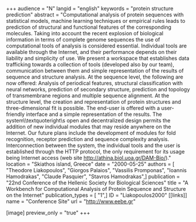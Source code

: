 +++
audience = "N"
langid = "english"
keywords = "protein structure prediction"
abstract = "Computational analysis of protein sequences with statistical models, machine learning techniques or empirical rules leads to prediction of structural and functional features of the corresponding molecules. Taking into account the recent explosion of biological information in terms of complete genome sequences the use of computational tools of analysis is considered essential. Individual tools are available through the Internet, and their performance depends on their liability and simplicity of use. We present a workspace that establishes data trafficking towards a collection of tools (developed also by our team), communication between them and simple representation of the results of sequence and structure analysis. At the sequence level, the following are now offered: Analysis of periodical features, structural classification with neural networks, prediction of secondary structure, prediction and topology of transmembrane regions and multiple sequence alignment. At the structure level, the creation and representation of protein structures and three-dimensional fit is possible. The end-user is offered with a user-friendly interface and a simple representation of the results. The system\\\\textquoteright\\s open and decentralized design permits the addition of new individual modules that may reside anywhere on the Internet. Our future plans include the development of modules for fold recognition, receptor prediction and sequence complexity analysis. Interconnection between the system, the individual tools and the user is established through the HTTP protocol, the only requirement for its usage being Internet access (web site http://athina.biol.uoa.gr/DAM-Bio/)."
location = "Skiathos island, Greece"
date = "2000-05-25"
authors = [ "Theodore Liakopoulos", "Giorgos Palaios", "Vassilis Promponas", "Ioannis Hamodrakas", "Claude Pasquier", "Stavros Hamodrakas",]
publication = "22nd Conference of the Hellenic Society for Biological Sciences"
title = "A Workbench for Computational Analysis of Protein Sequence and Structure on the Internet"
publication_types = [ "1",]
ID = "Liakopoulos2000"
[[links]]
name = "Conference Site"
url = "http://www.eebe.gr"

[image]
preview_only = "true"
+++
